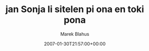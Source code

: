 ---
title: 'jan Sonja li sitelen pi ona en toki pona'
posts: 1
hash: 't631'
author: 'Marek Blahus'
date: 2007-01-30T21:57:00+00:00
sources:
  - http://forums.tokipona.org/viewtopic.php%3Ft=631.html
---